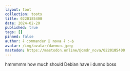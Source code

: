 ```yaml
---
layout: toot
collection: toots
title: 0220185400
date: 2024-02-20
published: true
tags: []
pinned: false
author: ⸸ commander ░ nova ⸸ :~$
avatar: /img/avatar/daemon.jpeg
mastodon: https://mastodon.online/@cmdr_nova/0220185400
---
```


hmmmmm how much should Debian have i dunno boss

